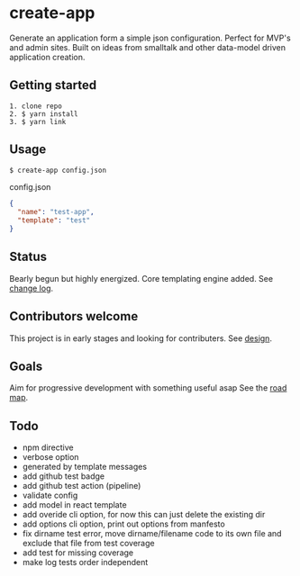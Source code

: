 # create-app

Generate an application form a simple json configuration. Perfect for MVP's and admin sites. Built on ideas from smalltalk and other data-model driven application creation.

## Getting started

```
1. clone repo
2. $ yarn install
3. $ yarn link
```

## Usage

```bash
$ create-app config.json
```

config.json

```json
{
  "name": "test-app",
  "template": "test"
}
```

## Status

Bearly begun but highly energized. Core templating engine added. See [change log](./doc/CHANGELOG.md).

## Contributors welcome

This project is in early stages and looking for contributers. See [design](./doc/DESIGN.md).

## Goals

Aim for progressive development with something useful asap See the [road map](./doc/ROADMAP.md).

## Todo

- npm directive
- verbose option
- generated by template messages
- add github test badge
- add github test action (pipeline)
- validate config
- add model in react template
- add overide cli option, for now this can just delete the existing dir
- add options cli option, print out options from manfesto
- fix dirname test error, move dirname/filename code to its own file and exclude that file from test coverage
- add test for missing coverage
- make log tests order independent
